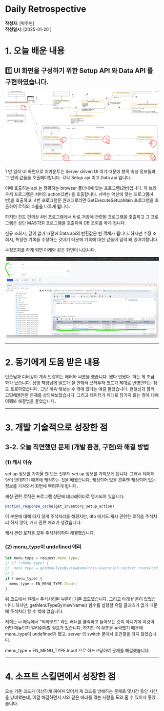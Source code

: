 # Daily Retrospective

**작성자**: [박주현]  
**작성일시**: [2025-01-20
]

# 1. 오늘 배운 내용

## 1️⃣ UI 화면을 구성하기 위한 Setup API 와 Data API 를 구현하였습니다.

<img src="../ref/박주현_이미지/흐름.png">

1 번
입력 UI 화면으로 이카운트는 Server driven UI 이기 때문에 항목 속성 정보들과 그 안의 값들을 호출해야합니다. 각각 Setup api 이고 Data api 입니다.

이때 호출하는 api 는 정확히는 browser 폴더내에 있는 프로그램(2번)입니다. 이 브라우저 프로그램은 서버의 action(3번) 을 호출합니다. 서버는 액션에 맞는 프로그램(4번)을 호출하고, 4번 프로그램은 원래대로라면 GetExecuteSetUpMain 프로그램을 호출하여 로직의 흐름을 다루게 됩니다.

하지만 진도 편의상 4번 프로그램에서 바로 저장에 관련된 프로그램을 호출하고 그 프로그램은 상단 MASTER 프로그램을 호출하여 DB 조회를 하게 됩니다.

신규 조회시, 값이 없기 때문에 Data api의 반환값은 빈 객체가 됩니다. 하지만 수정 조회시, 특정한 기록을 수정하는 것이기 때문에 기록에 대한 값들이 입력 돼 있어야합니다.

수정조회를 하게 되면 아래와 같은 화면이 나옵니다.

<img src="../ref/박주현_이미지/정상작동.png">

---

# 2. 동기에게 도움 받은 내용

민준님과 디버깅이 계속 안잡히는 에러와 씨름을 했습니다. 됐다 안됐다. 하는 게 조금 화가 났습니다. 성범 책임님께 빌드가 잘 안돼서 브라우저 코드가 제대로 반영안되는 점도 토로하였습니다. 그냥 계속 해보는 수 밖에 없다는 얘길 들었습니다. 현철님과 함께 고민해볼만한 문제를 상의해보았습니다. 그리고 데이터가 제대로 담기지 않는 점에 대해 여쭤봐 해결법을 들었습니다.

---

# 3. 개발 기술적으로 성장한 점

## 3-2. 오늘 직면했던 문제 (개발 환경, 구현)와 해결 방법

### (1) 캐시 이슈

set up 정보를 가져올 땐 모든 전부의 set up 정보를 가져오게 됩니다. 그래서 데이터 양이 방대하기 때문에 캐싱하는 것을 배웠습니다. 캐싱되어 있을 경우엔 캐싱되어 있는 정보를 가져와서 화면에 뿌려주게 됩니다.

캐싱 관련 로직은 프로그램 상단에 데코레이터로 명시되어 있습니다.

```ts
@action_response_cache(get_inventory_setup_action)
```

이 부분에 대해 타지 않게 주석처리를 해줬지만, dto 에서도 캐시 관련한 로직을 주석처리 하지 않아, 캐시 관련 에러가 생겼습니다.

캐시 관련 로직을 모두 주석처리하여 해결했습니다.

### (2) menu_type이 undefined 에러

```ts
let menu_type = request.menu_type;
// if (!menu_type) {
// 	menu_type = getMenuTypeByViewName(this.execution_context.routeConfig.pageRouteOptions.viewName as string);
// }
if (!menu_type) {
  menu_type = EN_MENU_TYPE.Input;
}
```

위 코드에서 원래는 주석처리된 부분이 기존 코드였습니다. 그리고 아래 if 문이 없었습니다. 하지만, getMenuTypeByViewName() 함수를 실행할 유틸 클래스가 없기 때문에 주석처리 할 수 밖에 없습니다.

저희는 ui 메뉴에서 "외화코드" 라는 배너를 클릭하고 들어오는 것이 아니기에 이것이 어떤 메뉴인지 알려줘야할 필요가 있습니다. 하지만 이 부분을 누락했기 때문에 menu_type이 undefined가 됐고, server 의 switch 문에서 조건절을 타지 않았습니다.

menu_type = EN_MENU_TYPE.Input 으로 하드코딩하여 문제를 해결했습니다.

---

# 4. 소프트 스킬면에서 성장한 점

오늘 기존 코드가 이상하게 짜여져 있어서 제 코드를 방해하는 문제로 몇시간 동안 시간을 낭비했는데, 이걸 해결하면서 저와 같은 에러를 겪는 사람을 도와 줄 수 있어서 좋았습니다.
